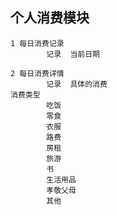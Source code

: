 

## 个人消费模块
	1 每日消费记录
			记录  当前日期  

	2 每日消费详情	
			记录  具体的消费
	消费类型
			吃饭
			零食
			衣服
			路费
			房租
			旅游
			书
			生活用品
			孝敬父母
			其他